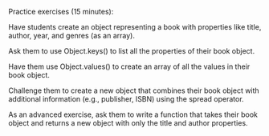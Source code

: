 Practice exercises (15 minutes):

Have students create an object representing a book with properties like title, author, year, and genres (as an array).

Ask them to use Object.keys() to list all the properties of their book object.

Have them use Object.values() to create an array of all the values in their book object.

Challenge them to create a new object that combines their book object with additional information (e.g., publisher, ISBN) using the spread operator.

As an advanced exercise, ask them to write a function that takes their book object and returns a new object with only the title and author properties.